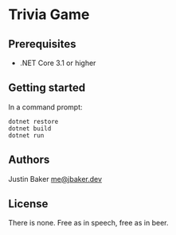 # Trivia Game

## Prerequisites

- .NET Core 3.1 or higher

## Getting started

In a command prompt:

```
dotnet restore
dotnet build
dotnet run
```

## Authors

Justin Baker <me@jbaker.dev>

## License

There is none. Free as in speech, free as in beer.
